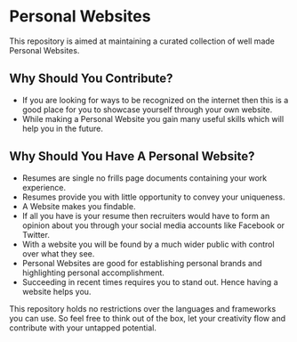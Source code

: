 # Personal Websites

This repository is aimed at maintaining a curated collection of well made Personal Websites.

## Why Should You Contribute?

* If you are looking for ways to be recognized on the internet then this is a good place for you   to  showcase yourself through your own website.
* While making a Personal Website you gain many useful skills which will help you in the future.

## Why Should You Have A Personal Website?
* Resumes are single no frills page documents containing your work experience.
* Resumes provide you with little opportunity to convey your uniqueness.  
* A Website makes you findable.
* If all you have is your resume then recruiters would have to form an opinion about you through your social media accounts like Facebook or Twitter.
* With a website you will be found by a much wider public with control over what they see.
* Personal Websites are good for establishing personal brands and highlighting personal accomplishment.
* Succeeding in recent times requires you to stand out. Hence having a website helps you.


This repository holds no restrictions over the languages and frameworks you can use. So feel free to think out of the box, let your creativity flow and contribute with your untapped potential.
